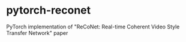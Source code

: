 # pytorch-reconet
PyTorch implementation of "ReCoNet: Real-time Coherent Video Style Transfer Network" paper
